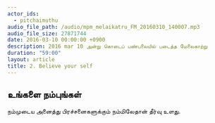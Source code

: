 ```yaml
---
actor_ids:
  - pitchaimuthu
audio_file_path: /audio/mpm_melaikatru_FM_20160310_140007.mp3
audio_file_size: 27871744
date: 2016-03-10 00:00:00 +0900
description: 2016 mar 10 அன்று கொடைப் பண்பலையில் படைத்த மேலைகாற்று
duration: "59:00"
layout: article
title: 2. Believe your self
---
```


## உங்களை நம்புங்கள்

நம்முடைய அனைத்து பிரச்சனைகளுக்கும் நம்மிலேதான் தீர்வு உளது.
